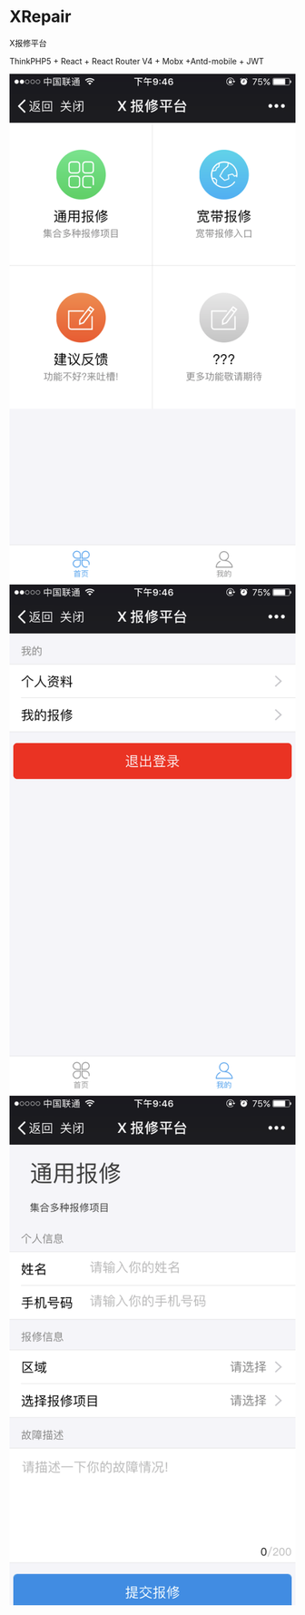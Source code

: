 # XRepair
X报修平台

ThinkPHP5 + React + React Router V4 + Mobx +Antd-mobile + JWT

![home](Preview/home.png)
![me](Preview/me.png)
![general-index](Preview/general-index.png)